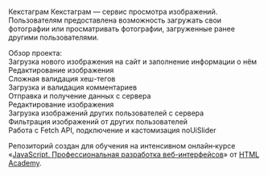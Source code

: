 Кекстаграм
Кекстаграм — сервис просмотра изображений. Пользователям предоставлена возможность загружать свои фотографии или просматривать фотографии, загруженные ранее другими пользователями.

Обзор проекта: <br>
Загрузка нового изображения на сайт и заполнение информации о нём<br>
Редактирование изображения<br>
Сложная валидация хеш-тегов<br>
Загрузка и валидация комментариев<br>
Отправка и получение данных с сервера<br>
Редактирование изображения<br>
Загрузка изображений других пользователей с сервера<br>
Фильтрация изображений от других пользователей<br>
Работа с Fetch API, подключение и кастомизация noUiSlider<br>

Репозиторий создан для обучения на интенсивном онлайн‑курсе «[JavaScript. Профессиональная разработка веб-интерфейсов](https://htmlacademy.ru/intensive/javascript)» от [HTML Academy](https://htmlacademy.ru).
